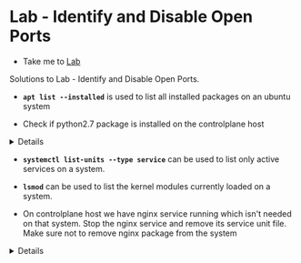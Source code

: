 # Lab - Identify and Disable Open Ports

  - Take me to [Lab](https://kodekloud.com/topic/lab-identify-open-ports-remove-packages-services/)

Solutions to Lab - Identify and Disable Open Ports.

  - **`apt list --installed`**  is used to list all installed packages on an ubuntu system

  - Check if python2.7 package is installed on the controlplane host
  <details>
  ```
  Run
  $ apt list --installed | grep python2.7
  You will find that is is not installed
  ```
  </details>

  - **`systemctl list-units --type service`**  can be used to list only active services on a system.

  - **`lsmod`**  can be used to list the kernel modules currently loaded on a system.

  - On controlplane host we have nginx service running which isn't needed on that system. Stop the nginx service and remove its service unit file. Make sure not to remove nginx package from the system
  <details>
  ```

        Run to get the unit name
        $ systemctl list-units --all | grep nginx
        Stop Nginx service by running
        $ systemctl stop nginx
        Find the location of the unit then remove it by running
        $ systemctl status nginx
        $ rm /lib/systemd/system/nginx.service
  ```
  </details>

  - We want to blacklist the evbug kernel module on controlplane host.
  <details>
  ```
  
        Edit in this file to blacklist a kernel module.
        $ vim /etc/modprobe.d/blacklist.conf
        Edit this line from #blacklist evbug to blacklist evbug
  ```
  </details>

  - Remove the nginx package from controlplane host.
  <details>
  ```
  Run
  $ apt remove nginx -y
  ```
  </details>

  - We have a service running on controlplane host which is listening on port 9090. Identify the service and kill the same to free the 9090 port.
  <details>
  ```
  Identify the service listening on port 9090
  $ netstat -natp | grep 9090
  Kill/Stop the service to free the port
  $ systemctl stop apache2
  ```
  </details>

  - Check for updates available for wget package v1.18 and update to the latest version available in the apt repos.
  <details>
  ```
  Run
  $ apt install wget -y
  ```
  </details>
